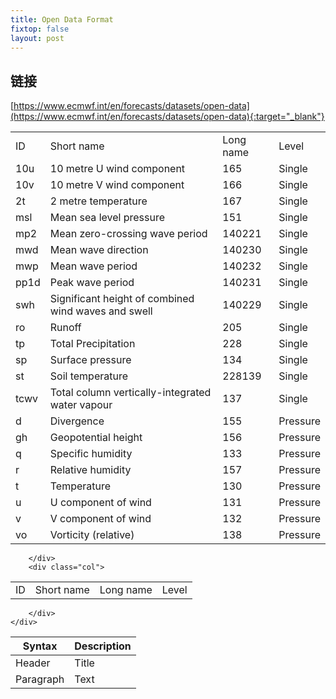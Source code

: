 ```yaml
---
title: Open Data Format
fixtop: false
layout: post
---
```

## 链接
[https://www.ecmwf.int/en/forecasts/datasets/open-data](https://www.ecmwf.int/en/forecasts/datasets/open-data){:target="_blank"}

<div class="container-fluid p-0">
    <div class="rows">
        <div class="col-3">       
<table class="table table-sm table-hover table-bordered">
<tr>
    <td>ID</td>
    <td>Short name</td>
    <td>Long name</td>
    <td>Level</td>
</tr>
<tr>
	<td>10u</td>
	<td>10 metre U wind component</td>
	<td>165</td>
	<td>Single</td>
</tr>
<tr>
	<td>10v</td>
	<td>10 metre V wind component</td>
	<td>166</td>
	<td>Single</td>
</tr>
<tr>
	<td>2t</td>
	<td>2 metre temperature</td>
	<td>167</td>
	<td>Single</td>
</tr>
<tr>
	<td>msl</td>
	<td>Mean sea level pressure</td>
	<td>151</td>
	<td>Single</td>
</tr>
<tr>
	<td>mp2</td>
	<td>Mean zero-crossing wave period</td>
	<td>140221</td>
	<td>Single</td>
</tr>
<tr>
	<td>mwd</td>
	<td>Mean wave direction</td>
	<td>140230</td>
	<td>Single</td>
</tr>
<tr>
	<td>mwp</td>
	<td>Mean wave period</td>
	<td>140232</td>
	<td>Single</td>
</tr>
<tr>
	<td>pp1d</td>
	<td>Peak wave period</td>
	<td>140231</td>
	<td>Single</td>
</tr>
<tr>
	<td>swh</td>
	<td>Significant height of combined wind waves and swell</td>
	<td>140229</td>
	<td>Single</td>
</tr>
<tr>
	<td>ro</td>
	<td>Runoff</td>
	<td>205</td>
	<td>Single</td>
</tr>
<tr>
	<td>tp</td>
	<td>Total Precipitation</td>
	<td>228</td>
	<td>Single</td>
</tr>
<tr>
	<td>sp</td>
	<td>Surface pressure</td>
	<td>134</td>
	<td>Single</td>
</tr>
<tr>
	<td>st</td>
	<td>Soil temperature</td>
	<td>228139</td>
	<td>Single</td>
</tr>
<tr>
	<td>tcwv</td>
	<td><span>Total column 
	vertically-integrated water vapour</span></td>
	<td>137</td>
	<td>Single</td>
</tr>
<tr>
	<td>d</td>
	<td>Divergence</td>
	<td>155</td>
	<td>Pressure</td>
</tr>
<tr>
	<td>gh</td>
	<td>Geopotential height</td>
	<td>156</td>
	<td>Pressure</td>
</tr>
<tr>
	<td colspan="1">
	q</td>
	<td colspan="1">
	Specific humidity</td>
	<td colspan="1">
	133</td>
	<td colspan="1">
	Pressure</td>
</tr>
<tr>
	<td>r</td>
	<td>Relative humidity</td>
	<td>157</td>
	<td>Pressure</td>
</tr>
<tr>
	<td>t</td>
	<td>Temperature</td>
	<td>130</td>
	<td>Pressure</td>
</tr>
<tr>
	<td>u</td>
	<td>U component of wind</td>
	<td>131</td>
	<td>Pressure</td>
</tr>
<tr>
	<td colspan="1">
	v</td>
	<td colspan="1">
	V component of wind</td>
	<td colspan="1">
	132</td>
	<td colspan="1">
	Pressure</td>
</tr>
<tr>
	<td colspan="1">
	vo</td>
	<td colspan="1">
	Vorticity (relative)</td>
	<td colspan="1">
	138</td>
	<td colspan="1">
	Pressure</td>
</tr>
</table>

        </div>
        <div class="col">
<table class="table table-sm table-hover table-bordered">
<tr>
    <td>ID</td>
    <td>Short name</td>
    <td>Long name</td>
    <td>Level</td>
</tr>
</table>

        </div>
    </div>
</div>

| Syntax      | Description |
| ----------- | ----------- |
| Header      | Title       |
| Paragraph   | Text        |